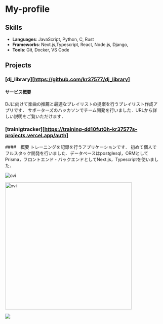 # My-profile

## Skills
- **Languages**: JavaScript, Python, C, Rust
- **Frameworks**: Next.js,Typescript, React, Node.js, Django,
- **Tools**: Git, Docker, VS Code

## Projects
### [dj_library][https://github.com/kr37577/dj_library]
#### サービス概要
DJに向けて楽曲の推薦と最適なプレイリストの提案を行うプレイリスト作成アプリです．
サポーターズのハッカソンでチーム開発を行いました．URLから詳しい説明をご覧いただけます．


### [trainigtracker][https://training-dd10fut0h-kr37577s-projects.vercel.app/auth]
####　概要
トレーニングを記録を行うアプリケーションです．
初めて個人でフルスタック開発を行いました．データベースはpostglesql，ORMとしてPrisma，フロントエンド・バックエンドとしてNext.js，Typescriptを使いました．



<img src="https://github-readme-stats.vercel.app/api/top-langs?username=kr37577&show_icons=true&locale=en&layout=compact&theme=chartreuse-dark" alt="ovi" /></p>

<img src="https://github-readme-stats.vercel.app/api?username=kr37577&show_icons=true&locale=en&theme=chartreuse-dark" alt="ovi" width="410" /></p>


<img src="https://github-profile-trophy.vercel.app/?username=kr37577&theme=juicyfresh&no-bg=true" />
